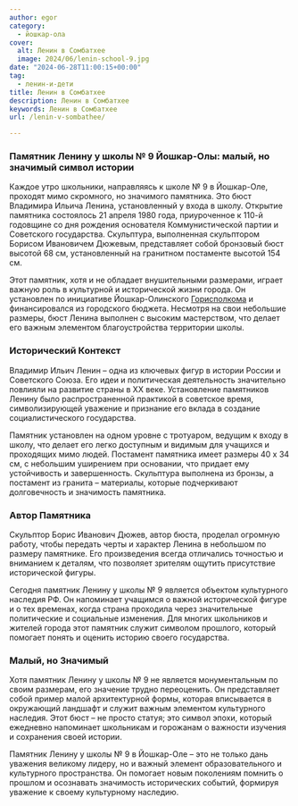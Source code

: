 ```yaml
---
author: egor
category:
  - йошкар-ола
cover:
  alt: Ленин в Сомбатхее
  image: 2024/06/lenin-school-9.jpg
date: "2024-06-28T11:00:15+00:00"
tag:
  - ленин-и-дети
title: Ленин в Сомбатхее
description: Ленин в Сомбатхее
keywords: Ленин в Сомбатхее
url: /lenin-v-sombathee/

---
```

### Памятник Ленину у школы № 9 Йошкар-Олы: малый, но значимый символ истории

Каждое утро школьники, направляясь к школе № 9 в Йошкар-Оле, проходят мимо скромного, но значимого памятника. Это бюст Владимира Ильича Ленина, установленный у входа в школу. Открытие памятника состоялось 21 апреля 1980 года, приуроченное к 110-й годовщине со дня рождения основателя Коммунистической партии и Советского государства. Скульптура, выполненная скульптором Борисом Ивановичем Дюжевым, представляет собой бронзовый бюст высотой 68 см, установленный на гранитном постаменте высотой 154 см.

Этот памятник, хотя и не обладает внушительными размерами, играет важную роль в культурной и исторической жизни города. Он установлен по инициативе Йошкар-Олинского [Горисполкома](/nogotkov-obolenskij/) и финансировался из городского бюджета. Несмотря на свои небольшие размеры, бюст Ленина выполнен с высоким мастерством, что делает его важным элементом благоустройства территории школы.

### Исторический Контекст

Владимир Ильич Ленин – одна из ключевых фигур в истории России и Советского Союза. Его идеи и политическая деятельность значительно повлияли на развитие страны в ХХ веке. Установление памятников Ленину было распространенной практикой в советское время, символизирующей уважение и признание его вклада в создание социалистического государства.

Памятник установлен на одном уровне с тротуаром, ведущим к входу в школу, что делает его легко доступным и видимым для учащихся и проходящих мимо людей. Постамент памятника имеет размеры 40 x 34 см, с небольшим уширением при основании, что придает ему устойчивость и завершенность. Скульптура выполнена из бронзы, а постамент из гранита – материалы, которые подчеркивают долговечность и значимость памятника.

### Автор Памятника

Скульптор Борис Иванович Дюжев, автор бюста, проделал огромную работу, чтобы передать черты и характер Ленина в небольшом по размеру памятнике. Его произведения всегда отличались точностью и вниманием к деталям, что позволяет зрителям ощутить присутствие исторической фигуры.

Сегодня памятник Ленину у школы № 9 является объектом культурного наследия РФ. Он напоминает учащимся о важной исторической фигуре и о тех временах, когда страна проходила через значительные политические и социальные изменения. Для многих школьников и жителей города этот памятник служит символом прошлого, который помогает понять и оценить историю своего государства.

### Малый, но Значимый

Хотя памятник Ленину у школы № 9 не является монументальным по своим размерам, его значение трудно переоценить. Он представляет собой пример малой архитектурной формы, которая вписывается в окружающий ландшафт и служит важным элементом культурного наследия. Этот бюст – не просто статуя; это символ эпохи, который ежедневно напоминает школьникам и горожанам о важности изучения и сохранения своей истории.

Памятник Ленину у школы № 9 в Йошкар-Оле – это не только дань уважения великому лидеру, но и важный элемент образовательного и культурного пространства. Он помогает новым поколениям помнить о прошлом и осознавать значимость исторических событий, формируя уважение к своему культурному наследию.
